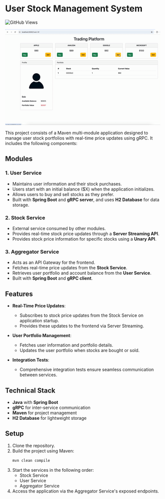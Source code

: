 # User Stock Management System

![GitHub Views](https://komarev.com/ghpvc/?username=microservices-grpc-trading-platform&color=blue)

![Buy - Sell Shares](trading_platform/media/trading.gif)

This project consists of a Maven multi-module application designed to manage user stock portfolios with real-time price updates using gRPC. It includes the following components:

## Modules

### 1. **User Service**
- Maintains user information and their stock purchases.
- Users start with an initial balance ($X) when the application initializes.
- Allows users to buy and sell stocks as they prefer.
- Built with **Spring Boot** and **gRPC server**, and uses **H2 Database** for data storage.

### 2. **Stock Service**
- External service consumed by other modules.
- Provides real-time stock price updates through a **Server Streaming API**.
- Provides stock price information for specific stocks using a **Unary API**.

### 3. **Aggregator Service**
- Acts as an API Gateway for the frontend.
- Fetches real-time price updates from the **Stock Service**.
- Retrieves user portfolio and account balance from the **User Service**.
- Built with **Spring Boot** and **gRPC client**.

## Features

- **Real-Time Price Updates**:
  - Subscribes to stock price updates from the Stock Service on application startup.
  - Provides these updates to the frontend via Server Streaming.

- **User Portfolio Management**:
  - Fetches user information and portfolio details.
  - Updates the user portfolio when stocks are bought or sold.

- **Integration Tests**:
  - Comprehensive integration tests ensure seamless communication between services.

## Technical Stack
- **Java** with **Spring Boot**
- **gRPC** for inter-service communication
- **Maven** for project management
- **H2 Database** for lightweight storage

## Setup

1. Clone the repository.
2. Build the project using Maven:
   ```bash
   mvn clean compile
   ```
3. Start the services in the following order:
   - Stock Service
   - User Service
   - Aggregator Service
4. Access the application via the Aggregator Service's exposed endpoints.


